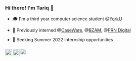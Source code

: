 
### Hi there! I'm Tariq 👋

<!-- SUMMARY:START -->
- :mortar_board: I'm a third year computer science student @[YorkU](https://www.yorku.ca)

- :office: Previously interned @[CaseWare](https://www.caseware.com), @[BZAM](https://bzam.com/), @[PRN Digital](https://prndigital.ca/)

- :seedling: Seeking Summer 2022 internship opportunities
<!-- SUMMARY:END -->

###

<!-- CONNECT:START --> 
<a href="https://www.linkedin.com/in/tariqs1/">
  <img align="left" alt="Tariq's LinkedIn" width="22px" src="https://raw.githubusercontent.com/peterthehan/peterthehan/master/assets/linkedin.svg" />
</a>
<a href="https://open.spotify.com/user/tariqsyed1">
  <img align="left" alt="Tariq's Spotify" width="22px" src="https://raw.githubusercontent.com/peterthehan/peterthehan/master/assets/spotify.svg" />
</a>

![](https://visitor-badge.glitch.me/badge?page_id=abhisheknaiidu.abhisheknaiidu)

<!-- CONNECT:END -->


